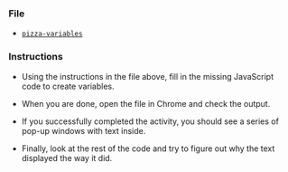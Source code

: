 ### File

- [`pizza-variables`](Unsolved/pizza-variables.html)

### Instructions

- Using the instructions in the file above, fill in the missing JavaScript code to create variables.

- When you are done, open the file in Chrome and check the output.

- If you successfully completed the activity, you should see a series of pop-up windows with text inside.

- Finally, look at the rest of the code and try to figure out why the text displayed the way it did.
